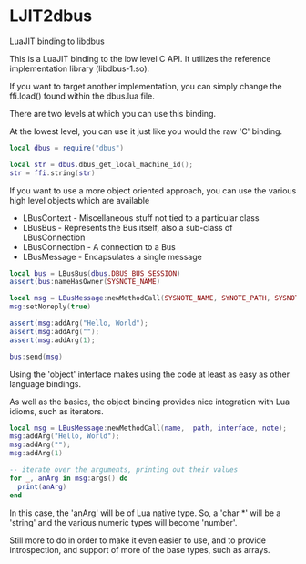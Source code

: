 # LJIT2dbus
LuaJIT binding to libdbus

This is a LuaJIT binding to the low level C API.  It utilizes the reference implementation
library (libdbus-1.so).

If you want to target another implementation, you can simply change the ffi.load() found within
the dbus.lua file.

There are two levels at which you can use this binding.

At the lowest level, you can use it just like you would the raw 'C' binding.

```lua
local dbus = require("dbus")

local str = dbus.dbus_get_local_machine_id();
str = ffi.string(str)
```

If you want to use a more object oriented approach, you can use the various high level 
objects which are available

* LBusContext    - Miscellaneous stuff not tied to a particular class
* LBusBus        - Represents the Bus itself, also a sub-class of LBusConnection
* LBusConnection - A connection to a Bus
* LBusMessage    - Encapsulates a single message

```lua
local bus = LBusBus(dbus.DBUS_BUS_SESSION)
assert(bus:nameHasOwner(SYSNOTE_NAME)

local msg = LBusMessage:newMethodCall(SYSNOTE_NAME, SYNOTE_PATH, SYSNOTE_IFACE, SYSNOTE_NOTE);
msg:setNoreply(true)

assert(msg:addArg("Hello, World");
assert(msg:addArg("");
assert(msg:addArg(1);

bus:send(msg)
```

Using the 'object' interface makes using the code at least as easy as other language bindings.

As well as the basics, the object binding provides nice integration with Lua idioms, such as iterators.

```lua
local msg = LBusMessage:newMethodCall(name,  path, interface, note);
msg:addArg("Hello, World");
msg:addArg("");
msg:addArg(1)

-- iterate over the arguments, printing out their values
for _, anArg in msg:args() do
  print(anArg)
end
```

In this case, the 'anArg' will be of Lua native type.  So, a 'char *' will be a 'string' and the
various numeric types will become 'number'.

Still more to do in order to make it even easier to use, and to provide introspection, and support 
of more of the base types, such as arrays.

